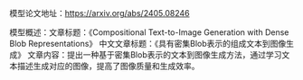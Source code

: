 模型论文地址：https://arxiv.org/abs/2405.08246

模型概述：文章标题：《Compositional Text-to-Image Generation with Dense Blob Representations》
中文文章标题：《具有密集Blob表示的组成文本到图像生成》
文章内容：提出一种基于密集Blob表示的文本到图像生成方法，通过学习文本描述生成对应的图像，提高了图像质量和生成效率。
